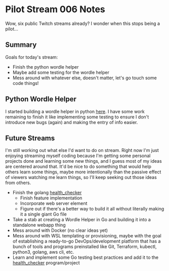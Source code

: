 # Pilot Stream 006 Notes

Wow, six public Twitch streams already? I wonder when this stops being a pilot...

## Summary

Goals for today's stream:

* Finish the python wordle helper
* Maybe add some testing for the wordle helper
* Mess around with whatever else, doesn't matter, let's go touch some code things!

## Python Wordle Helper

I started building a wordle helper in python [here](https://github.com/conflabermits/Scripts/tree/master/python/wordle). I have some work remaining to finish it like implementing some testing to ensure I don't introduce new bugs (again) and making the entry of info easier.

## Future Streams

I'm still working out what else I'd want to do on stream. Right now I'm just enjoying streaming myself coding because I'm getting some personal projects done and learning some new things, and I guess most of my ideas are centered around that. It'd be nice to do something that would help others learn some things, maybe more intentionally than the passive effect of viewers watching me learn things, so I'll keep seeking out those ideas from others.

* Finish the golang [health_checker](https://github.com/conflabermits/Scripts/tree/master/golang/health_checker)
    * Finish feature implementation
    * Incorporate web server element
    * Figure out if there's a better way to build it all without literally making it a single giant Go file
* Take a stab at creating a Wordle Helper in Go and building it into a standalone webapp thing
* Mess around with Docker (no clear ideas yet)
* Mess around with WSL templating or provisioning, maybe with the goal of establishing a ready-to-go DevOps/development platform that has a bunch of tools and programs preinstalled like Git, Terraform, kubectl, python3, golang, aws cli, etc.
* Learn and implement some Go testing best practices and add it to the [health_checker](https://github.com/conflabermits/Scripts/tree/master/golang/health_checker) program/project